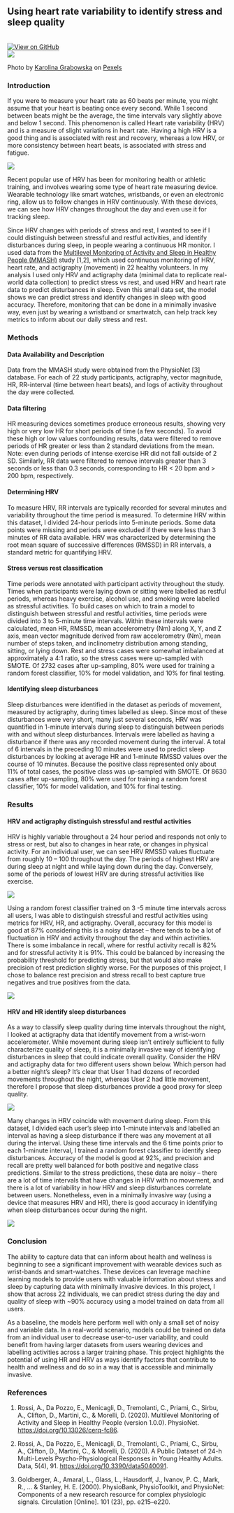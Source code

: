 ## Using heart rate variability to identify stress and sleep quality
<br>
<a href="https://github.com/jpizzollo/MMASH"><img src="https://img.shields.io/badge/GitHub-View_on_GitHub-blue?logo=GitHub" alt="View on GitHub"></a>
<br>
<img src="pexels-photo-4379289.jpeg?raw=true"/>

Photo by <a href="https://www.pexels.com/@karolina-grabowska">Karolina Grabowska</a> on <a href="https://www.pexels.com">Pexels</a>


### Introduction

If you were to measure your heart rate as 60 beats per minute, you might assume that your heart is beating once every second. While 1 second between beats might be the average, the time intervals vary slightly above and below 1 second. This phenomenon is called Heart rate variability (HRV) and is a measure of slight variations in heart rate. Having a high HRV is a good thing and is associated with rest and recovery, whereas a low HRV, or more consistency between heart beats, is associated with stress and fatigue.

<a href="img_HRV.png" target="_blank"><img src="img_HRV.png"></a>

Recent popular use of HRV has been for monitoring health or athletic training, and involves wearing some type of heart rate measuring device. Wearable technology like smart watches, wristbands, or even an electronic ring, allow us to follow changes in HRV continuously. With these devices, we can see how HRV changes throughout the day and even use it for tracking sleep.

Since HRV changes with periods of stress and rest, I wanted to see if I could distinguish between stressful and restful activities, and identify disturbances during sleep, in people wearing a continuous HR monitor. I used data from the <a href="https://physionet.org/content/mmash/1.0.0/">Multilevel Monitoring of Activity and Sleep in Healthy People (MMASH)</a> study [1,2], which used continuous monitoring of HRV, heart rate, and actigraphy (movement) in 22 healthy volunteers. In my analysis I used only HRV and actigraphy data (minimal data to replicate real-world data collection) to predict stress vs rest, and used HRV and heart rate data to predict disturbances in sleep. Even this small data set, the model shows we can predict stress and identify changes in sleep with good accuracy. Therefore, monitoring that can be done in a minimally invasive way, even just by wearing a wristband or smartwatch, can help track key metrics to inform about our daily stress and rest.

### Methods

#### Data Availability and Description

Data from the MMASH study were obtained from the PhysioNet [3] database. For each of 22 study participants, actigraphy, vector magnitude, HR, RR-interval (time between heart beats), and logs of activity throughout the day were collected.

#### Data filtering

HR measuring devices sometimes produce erroneous results, showing very high or very low HR for short periods of time (a few seconds). To avoid these high or low values confounding results, data were filtered to remove periods of HR greater or less than 2 standard deviations from the mean. Note: even during periods of intense exercise HR did not fall outside of 2 SD. Similarly, RR data were filtered to remove intervals greater than 3 seconds or less than 0.3 seconds, corresponding to HR < 20 bpm and > 200 bpm, respectively.

#### Determining HRV

To measure HRV, RR intervals are typically recorded for several minutes and variability throughout the time period is measured. To determine HRV within this dataset, I divided 24-hour periods into 5-minute periods. Some data points were missing and periods were excluded if there were less than 3 minutes of RR data available. HRV was characterized by determining the root mean square of successive differences (RMSSD) in RR intervals, a standard metric for quantifying HRV.

#### Stress versus rest classification

Time periods were annotated with participant activity throughout the study. Times when participants were laying down or sitting were labelled as restful periods, whereas heavy exercise, alcohol use, and smoking were labelled as stressful activities. To build cases on which to train a model to distinguish between stressful and restful activities, time periods were divided into 3 to 5-minute time intervals. Within these intervals were calculated, mean HR, RMSSD, mean accelerometry (Nm) along X, Y, and Z axis, mean vector magnitude derived from raw accelerometry (Nm), mean number of steps taken, and inclinometry distribution among standing, sitting, or lying down. Rest and stress cases were somewhat imbalanced at approximately a 4:1 ratio, so the stress cases were up-sampled with SMOTE. Of 2732 cases after up-sampling, 80% were used for training a random forest classifier, 10% for model validation, and 10% for final testing.

#### Identifying sleep disturbances

Sleep disturbances were identified in the dataset as periods of movement, measured by actigraphy, during times labelled as sleep. Since most of these disturbances were very short, many just several seconds, HRV was quantified in 1-minute intervals during sleep to distinguish between periods with and without sleep disturbances. Intervals were labelled as having a disturbance if there was any recorded movement during the interval. A total of 6 intervals in the preceding 10 minutes were used to predict sleep disturbances by looking at average HR and 1-minute RMSSD values over the course of 10 minutes. Because the positive class represented only about 11% of total cases, the positive class was up-sampled with SMOTE. Of 8630 cases after up-sampling, 80% were used for training a random forest classifier, 10% for model validation, and 10% for final testing.

### Results

#### HRV and actigraphy distinguish stressful and restful activities

HRV is highly variable throughout a 24 hour period and responds not only to stress or rest, but also to changes in hear rate, or changes in physical activity. For an individual user, we can see HRV RMSSD values fluctuate from roughly 10 – 100 throughout the day. The periods of highest HRV are during sleep at night and while laying down during the day. Conversely, some of the periods of lowest HRV are during stressful activities like exercise.

<a href="img_stress_rest.png" target="_blank"><img src="img_stress_rest.png"></a>

Using a random forest classifier trained on 3 -5 minute time intervals across all users, I was able to distinguish stressful and restful activities using metrics for HRV, HR, and actigraphy. Overall, accuracy for this model is good at 87% considering this is a noisy dataset – there tends to be a lot of fluctuation in HRV and activity throughout the day and within activities. There is some imbalance in recall, where for restful activity recall is 82% and for stressful activity it is 91%. This could be balanced by increasing the probability threshold for predicting stress, but that would also make precision of rest prediction slightly worse. For the purposes of this project, I chose to balance rest precision and stress recall to best capture true negatives and true positives from the data.

<a href="img_stress_predictions.png" target="_blank"><img src="img_stress_predictions.png"></a>

#### HRV and HR identify sleep disturbances

As a way to classify sleep quality during time intervals throughout the night, I looked at actigraphy data that identify movement from a wrist-worn accelerometer. While movement during sleep isn’t entirely sufficient to fully characterize quality of sleep, it is a minimally invasive way of identifying disturbances in sleep that could indicate overall quality. Consider the HRV and actigraphy data for two different users shown below. Which person had a better night’s sleep? It’s clear that User 1 had dozens of recorded movements throughout the night, whereas User 2 had little movement, therefore I propose that sleep disturbances provide a good proxy for sleep quality.

<a href="img_sleep_patterns.png" target="_blank"><img src="img_sleep_patterns.png"></a>

Many changes in HRV coincide with movement during sleep. From this dataset, I divided each user’s sleep into 1-minute intervals and labelled an interval as having a sleep disturbance if there was any movement at all during the interval. Using these time intervals and the 6 time points prior to each 1-minute interval, I trained a random forest classifier to identify sleep disturbances. Accuracy of the model is good at 92%, and precision and recall are pretty well balanced for both positive and negative class predictions. Similar to the stress predictions, these data are noisy – there are a lot of time intervals that have changes in HRV with no movement, and there is a lot of variability in how HRV and sleep disturbances correlate between users. Nonetheless, even in a minimally invasive way (using a device that measures HRV and HR), there is good accuracy in identifying when sleep disturbances occur during the night.

<a href="img_sleep_predictions.png" target="_blank"><img src="img_sleep_predictions.png"></a>

### Conclusion

The ability to capture data that can inform about health and wellness is beginning to see a significant improvement with wearable devices such as wrist-bands and smart-watches. These devices can leverage machine learning models to provide users with valuable information about stress and sleep by capturing data with minimally invasive devices. In this project, I show that across 22 individuals, we can predict stress during the day and quality of sleep with ~90% accuracy using a model trained on data from all users.

As a baseline, the models here perform well with only a small set of noisy and variable data. In a real-world scenario, models could be trained on data from an individual user to decrease user-to-user variability, and could benefit from having larger datasets from users wearing devices and labelling activities across a larger training phase. This project highlights the potential of using HR and HRV as ways identify factors that contribute to health and wellness and do so in a way that is accessible and minimally invasive.

### References

1. Rossi, A., Da Pozzo, E., Menicagli, D., Tremolanti, C., Priami, C., Sirbu, A., Clifton, D., Martini, C., & Morelli, D. (2020). Multilevel Monitoring of Activity and Sleep in Healthy People (version 1.0.0). PhysioNet. https://doi.org/10.13026/cerq-fc86.

2. Rossi, A., Da Pozzo, E., Menicagli, D., Tremolanti, C., Priami, C., Sirbu, A., Clifton, D., Martini, C., & Morelli, D. (2020). A Public Dataset of 24-h Multi-Levels Psycho-Physiological Responses in Young Healthy Adults. Data, 5(4), 91. https://doi.org/10.3390/data5040091.

3. Goldberger, A., Amaral, L., Glass, L., Hausdorff, J., Ivanov, P. C., Mark, R., ... & Stanley, H. E. (2000). PhysioBank, PhysioToolkit, and PhysioNet: Components of a new research resource for complex physiologic signals. Circulation [Online]. 101 (23), pp. e215–e220.
